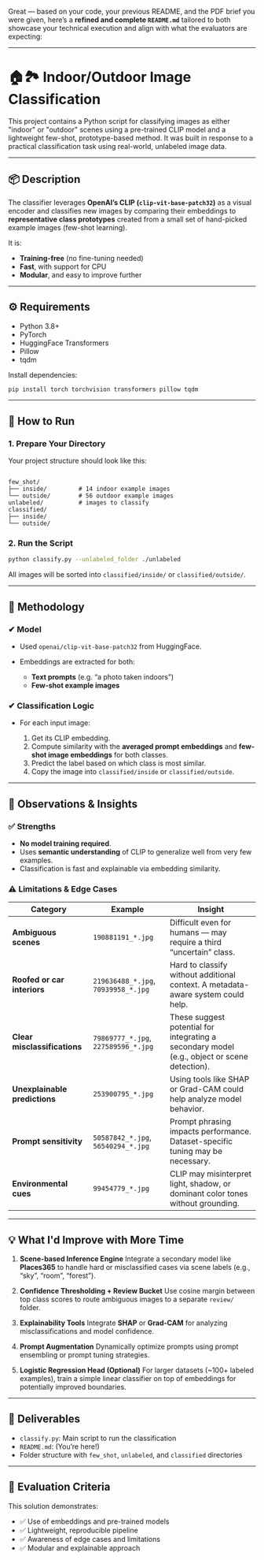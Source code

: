 Great — based on your code, your previous README, and the PDF brief you were given, here’s a **refined and complete `README.md`** tailored to both showcase your technical execution and align with what the evaluators are expecting:

---

# 🏠🏞 Indoor/Outdoor Image Classification

This project contains a Python script for classifying images as either "indoor" or "outdoor" scenes using a pre-trained CLIP model and a lightweight few-shot, prototype-based method. It was built in response to a practical classification task using real-world, unlabeled image data.

---

## 📦 Description

The classifier leverages **OpenAI’s CLIP (`clip-vit-base-patch32`)** as a visual encoder and classifies new images by comparing their embeddings to **representative class prototypes** created from a small set of hand-picked example images (few-shot learning).

It is:

* **Training-free** (no fine-tuning needed)
* **Fast**, with support for CPU
* **Modular**, and easy to improve further

---

## ⚙️ Requirements

* Python 3.8+
* PyTorch
* HuggingFace Transformers
* Pillow
* tqdm

Install dependencies:

```bash
pip install torch torchvision transformers pillow tqdm
```

---

## 🚀 How to Run

### 1. Prepare Your Directory

Your project structure should look like this:

```

few_shot/
├── inside/         # 14 indoor example images
└── outside/        # 56 outdoor example images
unlabeled/          # images to classify
classified/
├── inside/
└── outside/
```

### 2. Run the Script

```bash
python classify.py --unlabeled_folder ./unlabeled
```

All images will be sorted into `classified/inside/` or `classified/outside/`.

---

## 🧠 Methodology

### ✔ Model

* Used `openai/clip-vit-base-patch32` from HuggingFace.
* Embeddings are extracted for both:

  * **Text prompts** (e.g. “a photo taken indoors”)
  * **Few-shot example images**

### ✔ Classification Logic

* For each input image:

  1. Get its CLIP embedding.
  2. Compute similarity with the **averaged prompt embeddings** and **few-shot image embeddings** for both classes.
  3. Predict the label based on which class is most similar.
  4. Copy the image into `classified/inside` or `classified/outside`.

---

## 🧪 Observations & Insights

### ✅ Strengths

* **No model training required**.
* Uses **semantic understanding** of CLIP to generalize well from very few examples.
* Classification is fast and explainable via embedding similarity.

### ⚠️ Limitations & Edge Cases

| Category                      | Example                             | Insight                                                                                      |
| ----------------------------- | ----------------------------------- | -------------------------------------------------------------------------------------------- |
| **Ambiguous scenes**          | `190881191_*.jpg`                   | Difficult even for humans — may require a third “uncertain” class.                           |
| **Roofed or car interiors**   | `219636488_*.jpg`, `70939958_*.jpg` | Hard to classify without additional context. A metadata-aware system could help.             |
| **Clear misclassifications**  | `79869777_*.jpg`, `227589596_*.jpg` | These suggest potential for integrating a secondary model (e.g., object or scene detection). |
| **Unexplainable predictions** | `253900795_*.jpg`                   | Using tools like SHAP or Grad-CAM could help analyze model behavior.                         |
| **Prompt sensitivity**        | `50587842_*.jpg`, `56540294_*.jpg`  | Prompt phrasing impacts performance. Dataset-specific tuning may be necessary.               |
| **Environmental cues**        | `99454779_*.jpg`                    | CLIP may misinterpret light, shadow, or dominant color tones without grounding.              |

---

## 💡 What I'd Improve with More Time

1. **Scene-based Inference Engine**
   Integrate a secondary model like **Places365** to handle hard or misclassified cases via scene labels (e.g., “sky”, “room”, “forest”).

2. **Confidence Thresholding + Review Bucket**
   Use cosine margin between top class scores to route ambiguous images to a separate `review/` folder.

3. **Explainability Tools**
   Integrate **SHAP** or **Grad-CAM** for analyzing misclassifications and model confidence.

4. **Prompt Augmentation**
   Dynamically optimize prompts using prompt ensembling or prompt tuning strategies.

5. **Logistic Regression Head (Optional)**
   For larger datasets (\~100+ labeled examples), train a simple linear classifier on top of embeddings for potentially improved boundaries.

---

## 📁 Deliverables

* `classify.py`: Main script to run the classification
* `README.md`: (You’re here!)
* Folder structure with `few_shot`, `unlabeled`, and `classified` directories

---

## 🏁 Evaluation Criteria

This solution demonstrates:

* ✅ Use of embeddings and pre-trained models
* ✅ Lightweight, reproducible pipeline
* ✅ Awareness of edge cases and limitations
* ✅ Modular and explainable approach